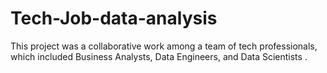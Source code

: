 # Tech-Job-data-analysis
This project was a collaborative work among a team of tech professionals, which included Business Analysts, Data Engineers, and Data Scientists .
